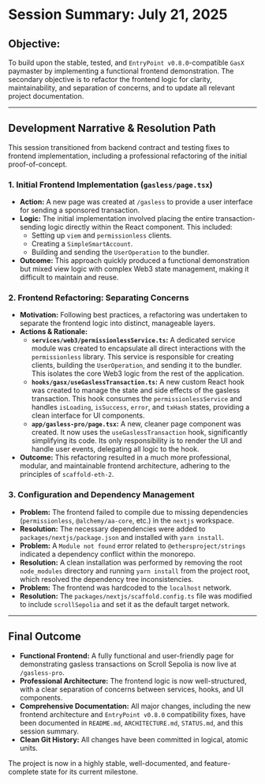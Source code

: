 # Session Summary: July 21, 2025

## Objective:

To build upon the stable, tested, and `EntryPoint v0.8.0`-compatible `GasX` paymaster by implementing a functional frontend demonstration. The secondary objective is to refactor the frontend logic for clarity, maintainability, and separation of concerns, and to update all relevant project documentation.

---

## Development Narrative & Resolution Path

This session transitioned from backend contract and testing fixes to frontend implementation, including a professional refactoring of the initial proof-of-concept.

### 1. Initial Frontend Implementation (`gasless/page.tsx`)

- **Action:** A new page was created at `/gasless` to provide a user interface for sending a sponsored transaction.
- **Logic:** The initial implementation involved placing the entire transaction-sending logic directly within the React component. This included:
  - Setting up `viem` and `permissionless` clients.
  - Creating a `SimpleSmartAccount`.
  - Building and sending the `UserOperation` to the bundler.
- **Outcome:** This approach quickly produced a functional demonstration but mixed view logic with complex Web3 state management, making it difficult to maintain and reuse.

### 2. Frontend Refactoring: Separating Concerns

- **Motivation:** Following best practices, a refactoring was undertaken to separate the frontend logic into distinct, manageable layers.
- **Actions & Rationale:**
  - **`services/web3/permissionlessService.ts`:** A dedicated service module was created to encapsulate all direct interactions with the `permissionless` library. This service is responsible for creating clients, building the `UserOperation`, and sending it to the bundler. This isolates the core Web3 logic from the rest of the application.
  - **`hooks/gasx/useGaslessTransaction.ts`:** A new custom React hook was created to manage the state and side effects of the gasless transaction. This hook consumes the `permissionlessService` and handles `isLoading`, `isSuccess`, `error`, and `txHash` states, providing a clean interface for UI components.
  - **`app/gasless-pro/page.tsx`:** A new, cleaner page component was created. It now uses the `useGaslessTransaction` hook, significantly simplifying its code. Its only responsibility is to render the UI and handle user events, delegating all logic to the hook.
- **Outcome:** This refactoring resulted in a much more professional, modular, and maintainable frontend architecture, adhering to the principles of `scaffold-eth-2`.

### 3. Configuration and Dependency Management

- **Problem:** The frontend failed to compile due to missing dependencies (`permissionless`, `@alchemy/aa-core`, etc.) in the `nextjs` workspace.
- **Resolution:** The necessary dependencies were added to `packages/nextjs/package.json` and installed with `yarn install`.
- **Problem:** A `Module not found` error related to `@ethersproject/strings` indicated a dependency conflict within the monorepo.
- **Resolution:** A clean installation was performed by removing the root `node_modules` directory and running `yarn install` from the project root, which resolved the dependency tree inconsistencies.
- **Problem:** The frontend was hardcoded to the `localhost` network.
- **Resolution:** The `packages/nextjs/scaffold.config.ts` file was modified to include `scrollSepolia` and set it as the default target network.

---

## Final Outcome

- **Functional Frontend:** A fully functional and user-friendly page for demonstrating gasless transactions on Scroll Sepolia is now live at `/gasless-pro`.
- **Professional Architecture:** The frontend logic is now well-structured, with a clear separation of concerns between services, hooks, and UI components.
- **Comprehensive Documentation:** All major changes, including the new frontend architecture and `EntryPoint v0.8.0` compatibility fixes, have been documented in `README.md`, `ARCHITECTURE.md`, `STATUS.md`, and this session summary.
- **Clean Git History:** All changes have been committed in logical, atomic units.

The project is now in a highly stable, well-documented, and feature-complete state for its current milestone.

